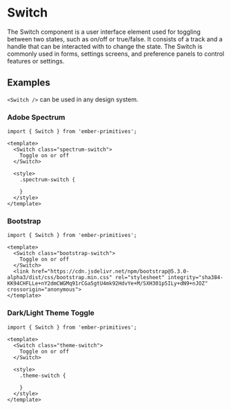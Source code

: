 # Switch

The Switch component is a user interface element used for toggling between two states, such as on/off or true/false. It consists of a track and a handle that can be interacted with to change the state. The Switch is commonly used in forms, settings screens, and preference panels to control features or settings.

## Examples

`<Switch />` can be used in any design system.

### Adobe Spectrum

```gjs live preview
import { Switch } from 'ember-primitives';

<template>
  <Switch class="spectrum-switch">
    Toggle on or off
  </Switch>

  <style>
    .spectrum-switch {

    }
  </style>
</template>
```

### Bootstrap

```gjs live preview
import { Switch } from 'ember-primitives';

<template>
  <Switch class="bootstrap-switch">
    Toggle on or off
  </Switch>
  <link href="https://cdn.jsdelivr.net/npm/bootstrap@5.3.0-alpha3/dist/css/bootstrap.min.css" rel="stylesheet" integrity="sha384-KK94CHFLLe+nY2dmCWGMq91rCGa5gtU4mk92HdvYe+M/SXH301p5ILy+dN9+nJOZ" crossorigin="anonymous">
</template>
```

### Dark/Light Theme Toggle

```gjs
import { Switch } from 'ember-primitives';

<template>
  <Switch class="theme-switch">
    Toggle on or off
  </Switch>

  <style>
    .theme-switch {

    }
  </style>
</template>
```
